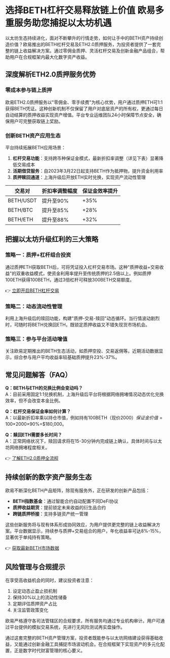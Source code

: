 # 选择BETH杠杆交易释放链上价值 欧易多重服务助您捕捉以太坊机遇

以太坊生态持续进化，面对不断攀升的行情走势，如何让手中的BETH资产持续创造价值？欧易推出的BETH杠杆交易及ETH2.0质押服务，为投资者提供了一套完整的链上收益解决方案。通过零佣金质押、灵活杠杆交易及创新金融产品组合，帮助用户在合规框架内最大化数字资产收益。

## 深度解析ETH2.0质押服务优势

### 零成本参与链上质押
欧易ETH2.0质押服务以"零佣金、零手续费"为核心优势，用户通过质押ETH可1:1获得BETH凭证。这种创新机制不仅保留了用户对底层资产的所有权，更通过每日自动结算的质押收益实现资产增值。平台专业运维团队24小时保障节点安全，确保用户可完整获取链上奖励。

### 创新BETH资产应用生态
平台持续拓展BETH应用场景：
1. **杠杆交易功能**：支持跨币种保证金模式，最新折扣率调整（详见下表）显著降低交易成本
2. **活期借贷服务**：自2023年3月22日起支持BETH作为抵押物，提升资金利用率
3. **质押赎回通道**：上海升级后开放ETH实时兑换，实现资产流动性管理

| 交易对       | 折扣率调整幅度 | 保证金效率提升 |
|--------------|----------------|----------------|
| BETH/USDT    | 提升至90%      | +35%           |
| BETH/BTC     | 提升至85%      | +28%           |
| BETH/ETH     | 提升至88%      | +32%           |

## 把握以太坊升级红利的三大策略

### 策略一：质押+杠杆组合投资
通过质押ETH获取BETH后，可将凭证投入杠杆交易市场。这种"质押收益+交易收益"的双重收益模式，使资金利用率提升至传统质押的2.5倍以上。例如质押100ETH获得100BETH，通过3倍杠杆可释放300BETH交易额度。

👉 [立即开启BETH杠杆交易](https://bit.ly/okx_welcome)

### 策略二：动态流动性管理
利用上海升级后的赎回功能，构建"质押-交易-赎回"动态循环。当行情波动剧烈时，可随时将BETH兑换回ETH，既锁定质押收益又不错失现货市场机会。

### 策略三：参与平台活动增值
关注欧易定期推出的BETH生态活动，如质押空投、交易返佣等。近期活动数据显示，综合参与用户平均收益率较基础质押提升23%-37%。

## 常见问题解答（FAQ）

**Q：BETH与ETH的兑换比例会变动吗？**  
A：目前采用固定1:1兑换机制，上海升级后平台将根据网络拥堵情况动态优化兑换效率，但不会改变本金比例。

**Q：杠杆交易保证金率如何计算？**  
A：以最新折扣率乘以持仓市值，例如持有100BETH（现价$2000）保证金价值=100×$2000×90%=$180,000。

**Q：赎回ETH需要多长时间？**  
A：正常网络状况下，赎回请求将在15-30分钟内完成链上确认，具体时间与以太坊网络拥堵程度相关。

👉 [了解ETH2.0质押全流程](https://bit.ly/okx_welcome)

## 持续创新的数字资产服务生态

欧易不断深化BETH产品矩阵，除现有服务外，正在研发的创新产品包括：
- **BETH指数基金**：通过智能合约自动配置不同DeFi协议
- **质押收益期货**：提前锁定未来收益的衍生品合约
- **跨链质押桥接**：支持多链资产统一管理

这些创新服务将与现有体系形成协同效应，为用户提供更完整的链上收益解决方案。平台数据显示，持续参与质押+交易组合的用户，年化收益率可达8%-15%，显著优于单纯持有策略。

👉 [获取最新BETH市场数据](https://bit.ly/okx_welcome)

## 风险管理与合规提示

在享受高收益机会的同时，建议投资者注意：
1. 设定动态止盈止损机制
2. 保持30%以上的流动性储备
3. 定期评估质押资产占比
4. 关注监管政策变化

欧易严格遵守各司法管辖区的合规要求，所有服务均通过专业机构审计。用户可通过平台提供的模拟交易系统，先进行无风险测试再实盘操作。

通过这套完整的BETH资产管理方案，投资者既能参与以太坊网络建设获得基础收益，又能通过创新金融工具捕捉市场波动机会。在合规框架下实现资产的多元化配置，正是数字时代财富管理的核心要义。